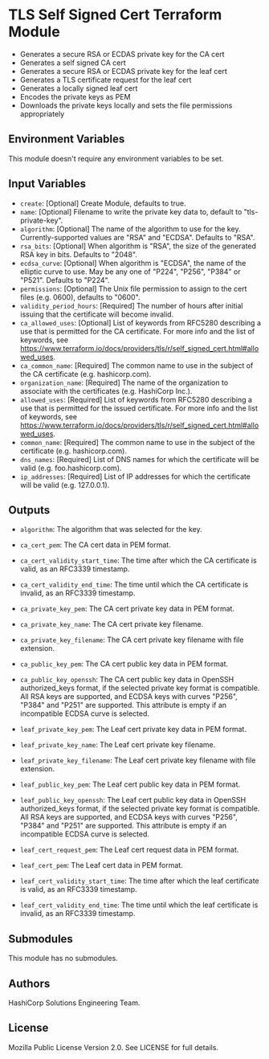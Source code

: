 # TLS Self Signed Cert Terraform Module

- Generates a secure RSA or ECDAS private key for the CA cert
- Generates a self signed CA cert
- Generates a secure RSA or ECDAS private key for the leaf cert
- Generates a TLS certificate request for the leaf cert
- Generates a locally signed leaf cert
- Encodes the private keys as PEM
- Downloads the private keys locally and sets the file permissions appropriately

## Environment Variables

This module doesn't require any environment variables to be set.

## Input Variables

- `create`: [Optional] Create Module, defaults to true.
- `name`: [Optional] Filename to write the private key data to, default to "tls-private-key".
- `algorithm`: [Optional] The name of the algorithm to use for the key. Currently-supported values are "RSA" and "ECDSA". Defaults to "RSA".
- `rsa_bits`: [Optional] When algorithm is "RSA", the size of the generated RSA key in bits. Defaults to "2048".
- `ecdsa_curve`: [Optional] When algorithm is "ECDSA", the name of the elliptic curve to use. May be any one of "P224", "P256", "P384" or "P521". Defaults to "P224".
- `permissions`: [Optional] The Unix file permission to assign to the cert files (e.g. 0600), defaults to "0600".
- `validity_period_hours`: [Required] The number of hours after initial issuing that the certificate will become invalid.
- `ca_allowed_uses`: [Optional] List of keywords from RFC5280 describing a use that is permitted for the CA certificate. For more info and the list of keywords, see https://www.terraform.io/docs/providers/tls/r/self_signed_cert.html#allowed_uses.
- `ca_common_name`: [Required] The common name to use in the subject of the CA certificate (e.g. hashicorp.com).
- `organization_name`: [Required] The name of the organization to associate with the certificates (e.g. HashiCorp Inc.).
- `allowed_uses`: [Required] List of keywords from RFC5280 describing a use that is permitted for the issued certificate. For more info and the list of keywords, see https://www.terraform.io/docs/providers/tls/r/self_signed_cert.html#allowed_uses.
- `common_name`: [Required] The common name to use in the subject of the certificate (e.g. hashicorp.com).
- `dns_names`: [Required] List of DNS names for which the certificate will be valid (e.g. foo.hashicorp.com).
- `ip_addresses`: [Required] List of IP addresses for which the certificate will be valid (e.g. 127.0.0.1).

## Outputs

- `algorithm`: The algorithm that was selected for the key.
- `ca_cert_pem`: The CA cert data in PEM format.
- `ca_cert_validity_start_time`: The time after which the CA certificate is valid, as an RFC3339 timestamp.
- `ca_cert_validity_end_time`: The time until which the CA certificate is invalid, as an RFC3339 timestamp.
- `ca_private_key_pem`: The CA cert private key data in PEM format.
- `ca_private_key_name`: The CA cert private key filename.
- `ca_private_key_filename`: The CA cert private key filename with file extension.
- `ca_public_key_pem`: The CA cert public key data in PEM format.
- `ca_public_key_openssh`: The CA cert public key data in OpenSSH authorized_keys format, if the selected private key format is compatible. All RSA keys are supported, and ECDSA keys with curves "P256", "P384" and "P251" are supported. This attribute is empty if an incompatible ECDSA curve is selected.

- `leaf_private_key_pem`: The Leaf cert private key data in PEM format.
- `leaf_private_key_name`: The Leaf cert private key filename.
- `leaf_private_key_filename`: The Leaf cert private key filename with file extension.
- `leaf_public_key_pem`: The Leaf cert public key data in PEM format.
- `leaf_public_key_openssh`: The Leaf cert public key data in OpenSSH authorized_keys format, if the selected private key format is compatible. All RSA keys are supported, and ECDSA keys with curves "P256", "P384" and "P251" are supported. This attribute is empty if an incompatible ECDSA curve is selected.
- `leaf_cert_request_pem`: The Leaf cert request data in PEM format.
- `leaf_cert_pem`: The Leaf cert data in PEM format.
- `leaf_cert_validity_start_time`: The time after which the leaf certificate is valid, as an RFC3339 timestamp.
- `leaf_cert_validity_end_time`: The time until which the leaf certificate is invalid, as an RFC3339 timestamp.

## Submodules

This module has no submodules.

## Authors

HashiCorp Solutions Engineering Team.

## License

Mozilla Public License Version 2.0. See LICENSE for full details.
